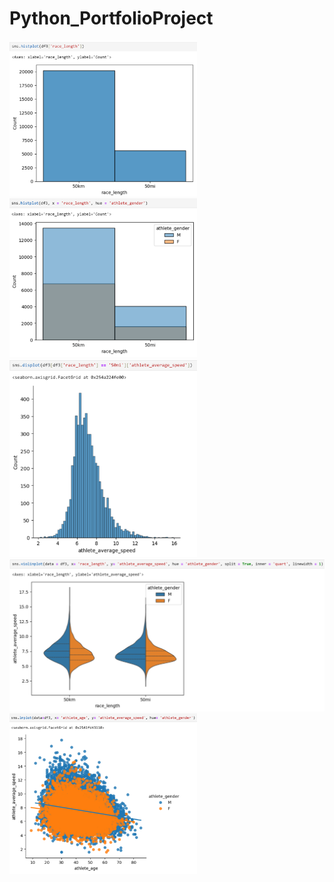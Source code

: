 # Python_PortfolioProject

<img src="https://github.com/AnnabellemRuckle/Python_PortfolioProject/blob/main/Images/Screenshot1.png" width="300">
<img src="https://github.com/AnnabellemRuckle/Python_PortfolioProject/blob/main/Images/Screenshot2.png" width="300">
<img src="https://github.com/AnnabellemRuckle/Python_PortfolioProject/blob/main/Images/Screenshot3.png" width="300">
<img src="https://github.com/AnnabellemRuckle/Python_PortfolioProject/blob/main/Images/Screenshot4png.png" width="600">
<img src="https://github.com/AnnabellemRuckle/Python_PortfolioProject/blob/main/Images/Screenshot5.png" width="300">
